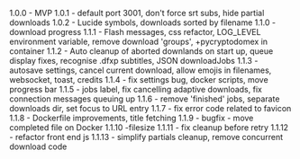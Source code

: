 1.0.0 - MVP
1.0.1 - default port 3001, don't force srt subs, hide partial downloads
1.0.2 - Lucide symbols, downloads sorted by filename
1.1.0 - download progress
1.1.1 - Flash messages, css refactor, LOG_LEVEL environment variable, remove download 'groups', +pycryptodomex in container
1.1.2 - Auto cleanup of aborted downlands on start up, queue display fixes, recognise .dfxp subtitles, JSON downloadJobs
1.1.3 - autosave settings, cancel current download, allow emojis in filenames, websocket, toast, credits
1.1.4 - fix settings bug, docker scripts, move progress bar
1.1.5 - jobs label, fix cancelling adaptive downloads, fix connection messages queuing up
1.1.6 - remove 'finished' jobs, separate downloads dir, set focus to URL entry
1.1.7 - fix error code related to favicon
1.1.8 - Dockerfile improvements, title fetching
1.1.9 - bugfix - move completed file on Docker
1.1.10 -filesize
1.1.11 - fix cleanup before retry
1.1.12 - refactor front end js
1.1.13 - simplify partials cleanup, remove concurrent download code
